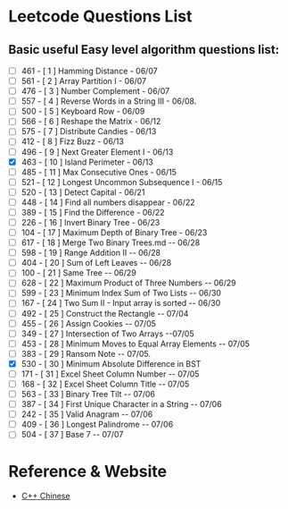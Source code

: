 # Leetcode Questions List

## Basic useful Easy level algorithm questions list:
-	[ ]	461	-	[	1	]	Hamming Distance - 06/07
-	[ ]	561	-	[	2	]	Array Partition I - 06/07
-	[ ]	476	-	[	3	]	Number Complement - 06/07
-	[ ]	557	-	[	4	]	Reverse Words in a String III - 06/08.
-	[ ]	500	-	[	5	]	Keyboard Row - 06/09
-	[ ]	566	-	[	6	]	Reshape the Matrix - 06/12
-	[ ]	575	-	[	7	]	Distribute Candies - 06/13
-	[ ]	412	-	[	8	]	Fizz Buzz - 06/13
-	[ ]	496	-	[	9	]	Next Greater Element I - 06/13
-	[x]	463	-	[	10	]	Island Perimeter - 06/13
-	[ ]	485	-	[	11	]	Max Consecutive Ones - 06/15
-	[ ]	521	-	[	12	]	Longest Uncommon Subsequence I - 06/15
-	[ ]	520	-	[	13	]	Detect Capital - 06/21
-	[ ]	448	-	[	14	]	Find all numbers disappear - 06/22
-	[ ]	389	-	[	15	]	Find the Difference - 06/22
-	[ ]	226	-	[	16	]	Invert Binary Tree - 06/23
-	[ ]	104	-	[	17	]	Maximum Depth of Binary Tree - 06/23
-	[ ]	617	-	[	18	]	Merge Two Binary Trees.md -- 06/28
-	[ ]	598	-	[	19	]	Range Addition II -- 06/28
-	[ ]	404	-	[	20	]	Sum of Left Leaves -- 06/28
-	[ ]	100	-	[	21	]	Same Tree -- 06/29
-	[ ]	628	-	[	22	]	Maximum Product of Three Numbers -- 06/29
-	[ ]	599	-	[	23	]	Minimum Index Sum of Two Lists -- 06/30
-	[ ]	167	-	[	24	]	Two Sum II - Input array is sorted -- 06/30
-	[ ]	492	-	[	25	]	Construct the Rectangle -- 07/04
-	[ ]	455	-	[	26	]	Assign Cookies -- 07/05
-	[ ]	349	-	[	27	]	Intersection of Two Arrays --07/05
-	[ ]	453	-	[	28	]	Minimum Moves to Equal Array Elements -- 07/05
-	[ ]	383	-	[	29	]	Ransom Note -- 07/05.
-	[x]	530	-	[	30	]	Minimum Absolute Difference in BST
-	[ ]	171	-	[	31	]	Excel Sheet Column Number -- 07/05
-	[ ]	168	-	[	32	]	Excel Sheet Column Title -- 07/05
-	[ ]	563	-	[	33	]	Binary Tree Tilt -- 07/06
-	[ ]	387	-	[	34	]	First Unique Character in a String -- 07/06
-	[ ]	242	-	[	35	]	Valid Anagram -- 07/06
- [ ] 409 - [ 36  ] Longest Palindrome -- 07/06
- [ ] 504 - [ 37  ] Base 7 -- 07/07

# Reference & Website
* [C++ Chinese ](http://www.runoob.com/cplusplus/cpp-basic-syntax.html)  

